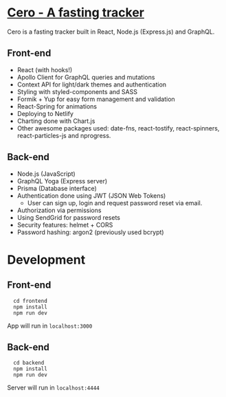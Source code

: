 # [Cero - A fasting tracker](https://cero.netlify.com/)

Cero is a fasting tracker built in React, Node.js (Express.js) and GraphQL.

## Front-end

* React (with hooks!)
* Apollo Client for GraphQL queries and mutations
* Context API for light/dark themes and authentication
* Styling with styled-components and SASS
* Formik + Yup for easy form management and validation
* React-Spring for animations
* Deploying to Netlify
* Charting done with Chart.js
* Other awesome packages used: date-fns, react-tostify, react-spinners, react-particles-js and nprogress.

## Back-end

* Node.js (JavaScript)
* GraphQL Yoga (Express server)
* Prisma (Database interface)
* Authentication done using JWT (JSON Web Tokens)
  - User can sign up, login and request password reset via email.
* Authorization via permissions
* Using SendGrid for password resets
* Security features: helmet + CORS
* Password hashing: argon2 (previously used bcrypt)

# Development

## Front-end

```
  cd frontend
  npm install
  npm run dev
```

App will run in `localhost:3000`

## Back-end

```
  cd backend
  npm install
  npm run dev
```

Server will run in `localhost:4444`
